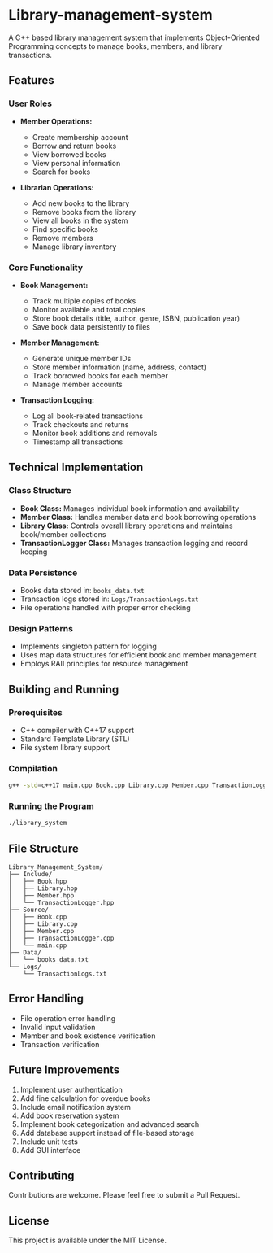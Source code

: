 # Library-management-system

A C++ based library management system that implements Object-Oriented Programming concepts to manage books, members, and library transactions.

## Features

### User Roles
- **Member Operations:**
  - Create membership account
  - Borrow and return books
  - View borrowed books
  - View personal information
  - Search for books
  
- **Librarian Operations:**
  - Add new books to the library
  - Remove books from the library
  - View all books in the system
  - Find specific books
  - Remove members
  - Manage library inventory

### Core Functionality
- **Book Management:**
  - Track multiple copies of books
  - Monitor available and total copies
  - Store book details (title, author, genre, ISBN, publication year)
  - Save book data persistently to files

- **Member Management:**
  - Generate unique member IDs
  - Store member information (name, address, contact)
  - Track borrowed books for each member
  - Manage member accounts

- **Transaction Logging:**
  - Log all book-related transactions
  - Track checkouts and returns
  - Monitor book additions and removals
  - Timestamp all transactions

## Technical Implementation

### Class Structure
- **Book Class:** Manages individual book information and availability
- **Member Class:** Handles member data and book borrowing operations
- **Library Class:** Controls overall library operations and maintains book/member collections
- **TransactionLogger Class:** Manages transaction logging and record keeping

### Data Persistence
- Books data stored in: `books_data.txt`
- Transaction logs stored in: `Logs/TransactionLogs.txt`
- File operations handled with proper error checking

### Design Patterns
- Implements singleton pattern for logging
- Uses map data structures for efficient book and member management
- Employs RAII principles for resource management

## Building and Running

### Prerequisites
- C++ compiler with C++17 support
- Standard Template Library (STL)
- File system library support

### Compilation
```bash
g++ -std=c++17 main.cpp Book.cpp Library.cpp Member.cpp TransactionLogger.cpp -o library_system
```

### Running the Program
```bash
./library_system
```

## File Structure
```
Library_Management_System/
├── Include/
│   ├── Book.hpp
│   ├── Library.hpp
│   ├── Member.hpp
│   └── TransactionLogger.hpp
├── Source/
│   ├── Book.cpp
│   ├── Library.cpp
│   ├── Member.cpp
│   ├── TransactionLogger.cpp
│   └── main.cpp
├── Data/
│   └── books_data.txt
└── Logs/
    └── TransactionLogs.txt
```

## Error Handling
- File operation error handling
- Invalid input validation
- Member and book existence verification
- Transaction verification

## Future Improvements
1. Implement user authentication
2. Add fine calculation for overdue books
3. Include email notification system
4. Add book reservation system
5. Implement book categorization and advanced search
6. Add database support instead of file-based storage
7. Include unit tests
8. Add GUI interface

## Contributing
Contributions are welcome. Please feel free to submit a Pull Request.

## License
This project is available under the MIT License.
